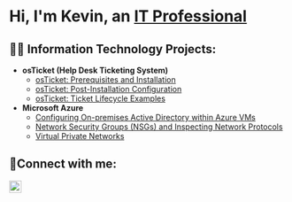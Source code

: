 <h1>Hi, I'm Kevin, an <a href="https://linkedin.com/in/
kevinreed87">IT Professional</a></h1>

<h2>👨‍💻 Information Technology Projects:</h2>

- <b>osTicket (Help Desk Ticketing System)</b>
  - [osTicket: Prerequisites and Installation](https://github.com/KevinWReed87/osticket-prereq.git)
  - [osTicket: Post-Installation Configuration](https://github.com/KevinWReed87/post-install-config.git)
  - [osTicket: Ticket Lifecycle Examples](https://github.com/KevinWReed87/ticket-lifecycle.git)
- <b>Microsoft Azure</b>
  - [Configuring On-premises Active Directory within Azure VMs](https://github.com/KevinWReed87/-configure-ad.git)
  - [Network Security Groups (NSGs) and Inspecting Network Protocols](https://github.com/KevinWReed87/azure-network-protocols.git)
  - [Virtual Private Networks](https://github.com/KevinWReed87/Virtual-Private-Networks.git)

<h2>🤳Connect with me:</h2>

[<img align="left" alt="Kevin | LinkedIn" width="22px" src="https://cdn.jsdelivr.net/npm/simple-icons@v3/icons/linkedin.svg" />][linkedin]

[linkedin]: https://linkedin.com/in/kevinreed87



